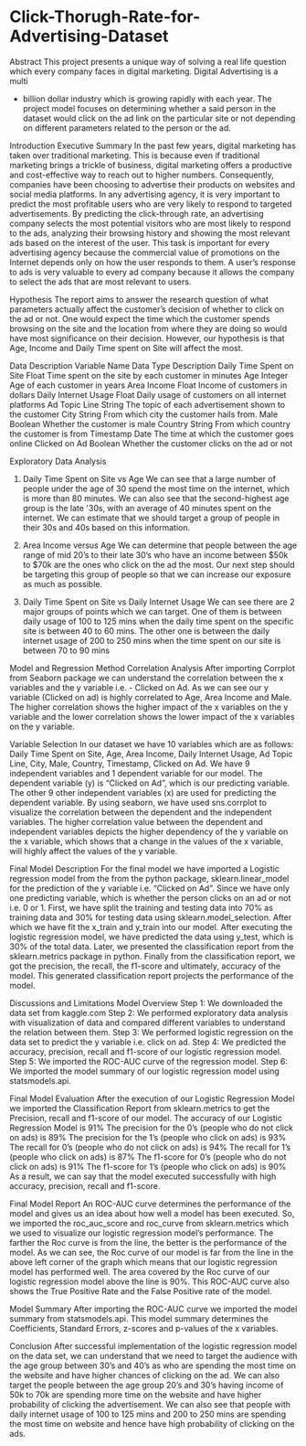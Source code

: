 # Click-Thorugh-Rate-for-Advertising-Dataset

Abstract
This project presents a unique way of solving a real life question which
every company faces in digital marketing. Digital Advertising is a multi
- billion dollar industry which is growing rapidly with each year. The
project model focuses on determining whether a said person in the
dataset would click on the ad link on the particular site or not
depending on different parameters related to the person or the ad.

Introduction
Executive Summary
In the past few years, digital marketing has taken over traditional
marketing. This is because even if traditional marketing brings a trickle
of business, digital marketing offers a productive and cost-effective
way to reach out to higher numbers. Consequently, companies have
been choosing to advertise their products on websites and social
media platforms. In any advertising agency, it is very important to
predict the most profitable users who are very likely to respond to
targeted advertisements. By predicting the click-through rate, an
advertising company selects the most potential visitors who are most
likely to respond to the ads, analyzing their browsing history and
showing the most relevant ads based on the interest of the user. This
task is important for every advertising agency because the commercial
value of promotions on the Internet depends only on how the user
responds to them. A user’s response to ads is very valuable to every
ad company because it allows the company to select the ads that are
most relevant to users.

Hypothesis
The report aims to answer the research question of what parameters
actually affect the customer’s decision of whether to click on the ad or
not. One would expect the time which the customer spends browsing
on the site and the location from where they are doing so would have
most significance on their decision. However, our hypothesis is that
Age, Income and Daily Time spent on Site will affect the most.

Data Description
Variable Name Data Type Description
Daily Time Spent on Site Float Time spent on the site by
each customer in minutes
Age Integer Age of each customer in
years
Area Income Float Income of customers in
dollars
Daily Internet Usage Float Daily usage of customers on
all internet platforms
Ad Topic Line String The topic of each
advertisement shown to the
customer
City String From which city the customer
hails from.
Male Boolean Whether the customer is male
Country String From which country the
customer is from
Timestamp Date The time at which the
customer goes online
Clicked on Ad Boolean Whether the customer clicks
on the ad or not

Exploratory Data Analysis
1. Daily Time Spent on Site vs Age
We can see that a large number of people under
the age of 30 spend the most time on the internet, which is more
than 80 minutes. We can also see that the second-highest age
group is the late '30s, with an average of 40 minutes spent on
the internet. We can estimate that we should target a group of
people in their 30s and 40s based on this information.

2. Area Income versus Age
We can determine that people between the
age range of mid 20’s to their late 30’s who have an income
between $50k to $70k are the ones who click on the ad the most.
Our next step should be targeting this group of people so that we
can increase our exposure as much as possible.

3. Daily Time Spent on Site vs Daily Internet Usage
We can see there are 2 major groups of points
which we can target. One of them is between daily usage of 100
to 125 mins when the daily time spent on the specific site is
between 40 to 60 mins. The other one is between the daily
internet usage of 200 to 250 mins when the time spent on our
site is between 70 to 90 mins

Model and Regression Method
Correlation Analysis
After importing Corrplot from Seaborn package we can
understand the correlation between the x variables and the y
variable i.e. - Clicked on Ad.
As we can see our y variable (Clicked on ad) is highly correlated
to Age, Area Income and Male.
The higher correlation shows the higher impact of the x variables
on the y variable and the lower correlation shows the lower
impact of the x variables on the y variable.

Variable Selection
In our dataset we have 10 variables which are as follows: Daily
Time Spent on Site, Age, Area Income, Daily Internet Usage, Ad
Topic Line, City, Male, Country, Timestamp, Clicked on Ad. We
have 9 independent variables and 1 dependent variable for our
model. The dependent variable (y) is “Clicked on Ad”, which is
our predicting variable. The other 9 other independent variables
(x) are used for predicting the dependent variable. By using
seaborn, we have used sns.corrplot to visualize the correlation
between the dependent and the independent variables. The
higher correlation value between the dependent and
independent variables depicts the higher dependency of the y
variable on the x variable, which shows that a change in the
values of the x variable, will highly affect the values of the y
variable.

Final Model Description
For the final model we have imported a Logistic regression
model from the from the python package, sklearn.linear_model
for the prediction of the y variable i.e. “Clicked on Ad”. Since we
have only one predicting variable, which is whether the person
clicks on an ad or not i.e. 0 or 1. First, we have split the training
and testing data into 70% as training data and 30% for testing
data using sklearn.model_selection. After which we have fit the
x_train and y_train into our model. After executing the logistic
regression model, we have predicted the data using y_test,
which is 30% of the total data. Later, we presented the
classification report from the sklearn.metrics package in python.
Finally from the classification report, we got the precision, the
recall, the f1-score and ultimately, accuracy of the model. This
generated classification report projects the performance of the
model.

Discussions and Limitations
Model Overview
Step 1: We downloaded the data set from kaggle.com
Step 2: We performed exploratory data analysis with
visualization of data and compared different variables to
understand the relation between them.
Step 3: We performed logistic regression on the data set to
predict the y variable i.e. click on ad.
Step 4: We predicted the accuracy, precision, recall and f1-score
of our logistic regression model.
Step 5: We imported the ROC-AUC curve of the regression
model.
Step 6: We imported the model summary of our logistic
regression model using statsmodels.api.

Final Model Evaluation
After the execution of our Logistic Regression Model we imported the
Classification Report from sklearn.metrics to get the Precision, recall
and f1-score of our model.
The accuracy of our Logistic Regression Model is 91%
The precision for the 0’s (people who do not click on ads) is 89%
The precision for the 1’s (people who click on ads) is 93%
The recall for 0’s (people who do not click on ads) is 94%
The recall for 1’s (people who click on ads) is 87%
The f1-score for 0’s (people who do not click on ads) is 91%
The f1-score for 1’s (people who click on ads) is 90%
As a result, we can say that the model executed successfully with high
accuracy, precision, recall and f1-score.

Final Model Report
An ROC-AUC curve determines the performance of the model
and gives us an idea about how well a model has been
executed.
So, we imported the roc_auc_score and roc_curve from
sklearn.metrics which we used to visualize our logistic regression
model’s performance.
The farther the Roc curve is from the line, the better is the
performance of the model.
As we can see, the Roc curve of our model is far from the line in
the above left corner of the graph which means that our logistic
regression model has performed well. The area covered by the
Roc curve of our logistic regression model above the line is 90%.
This ROC-AUC curve also shows the True Positive Rate and the
False Positive rate of the model.

Model Summary
After importing the ROC-AUC curve we imported the model
summary from statsmodels.api. This model summary determines
the Coefficients, Standard Errors, z-scores and p-values of the x
variables.

Conclusion
After successful implementation of the logistic regression model
on the data set, we can understand that we need to target the
audience with the age group between 30’s and 40’s as who are
spending the most time on the website and have higher chances
of clicking on the ad. We can also target the people between the
age group 20’s and 30’s having income of 50k to 70k are
spending more time on the website and have higher probability
of clicking the advertisement. We can also see that people with
daily internet usage of 100 to 125 mins and 200 to 250 mins are
spending the most time on website and hence have high
probability of clicking on the ads.

